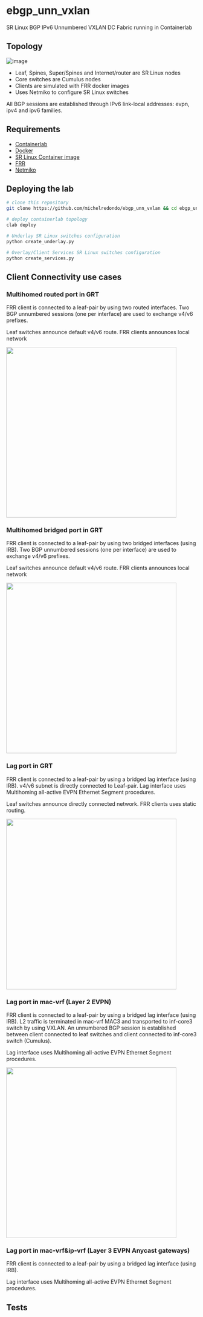 # ebgp_unn_vxlan
SR Linux BGP IPv6 Unnumbered VXLAN DC Fabric running in Containerlab

## Topology 
![image](https://github.com/user-attachments/assets/02337c67-4d17-4f42-8bcb-baed6b8ba335)

- Leaf, Spines, Super/Spines and Internet/router are SR Linux nodes
- Core switches are Cumulus nodes
- Clients are simulated with FRR docker images
- Uses Netmiko to configure SR Linux switches

All BGP sessions are established through IPv6 link-local addresses: evpn, ipv4 and ipv6 families.


## Requirements

- [Containerlab](https://containerlab.dev/)
- [Docker](https://docs.docker.com/engine/install/)
- [SR Linux Container image](https://github.com/nokia/srlinux-container-image)
- [FRR](https://quay.io/repository/frrouting/frr)
- [Netmiko](https://github.com/ktbyers/netmiko)

## Deploying the lab

```bash
# clone this repository
git clone https://github.com/michelredondo/ebgp_unn_vxlan && cd ebgp_unn_vxlan
```

```bash
# deploy containerlab topology
clab deploy
```

```bash
# Underlay SR Linux switches configuration
python create_underlay.py
```

```bash
# Overlay/Client Services SR Linux switches configuration
python create_services.py
```


## Client Connectivity use cases

### Multihomed routed port in GRT

FRR client is connected to a leaf-pair by using two routed interfaces. Two BGP unnumbered sessions (one per interface) are used to exchange v4/v6 prefixes.

Leaf switches announce default v4/v6 route. 
FRR clients announces local network

<img src="https://github.com/user-attachments/assets/542b1d20-4fd1-4452-b7a4-9438829b6aa5" width="450" height="450">

### Multihomed bridged port in GRT

FRR client is connected to a leaf-pair by using two bridged interfaces (using IRB). Two BGP unnumbered sessions (one per interface) are used to exchange v4/v6 prefixes.

Leaf switches announce default v4/v6 route. 
FRR clients announces local network

<img src="https://github.com/user-attachments/assets/0606bde6-e4c2-47bd-adf8-8454dbc9f9c2" width="450" height="450">

### Lag port in GRT

FRR client is connected to a leaf-pair by using a bridged lag interface (using IRB). v4/v6 subnet is directly connected to Leaf-pair.
Lag interface uses Multihoming all-active EVPN Ethernet Segment procedures.

Leaf switches announce directly connected network.
FRR clients uses static routing.

<img src="https://github.com/user-attachments/assets/8072a7ca-f5cf-4cb2-acdf-991913c1395f" width="450" height="450">

### Lag port in mac-vrf (Layer 2 EVPN)

FRR client is connected to a leaf-pair by using a bridged lag interface (using IRB). L2 traffic is terminated in mac-vrf MAC3 and transported to inf-core3 switch by using VXLAN.
An unnumbered BGP session is established between client connected to leaf switches and client connected to inf-core3 switch (Cumulus).

Lag interface uses Multihoming all-active EVPN Ethernet Segment procedures.

<img src="https://github.com/user-attachments/assets/d26cf38d-aceb-49a7-b9b3-2b59e7a5a665" width="450" height="450">

### Lag port in mac-vrf&ip-vrf (Layer 3 EVPN Anycast gateways)

FRR client is connected to a leaf-pair by using a bridged lag interface (using IRB). 

Lag interface uses Multihoming all-active EVPN Ethernet Segment procedures.


## Tests
